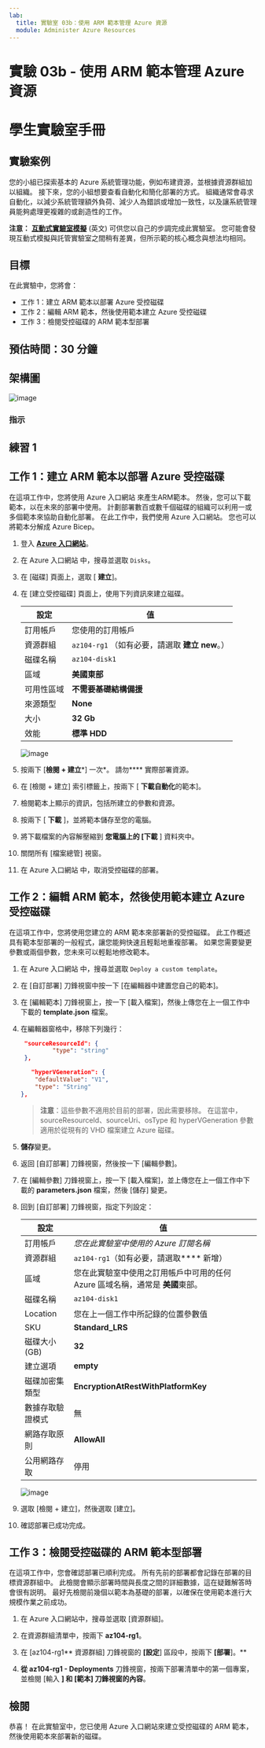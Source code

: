 ```yaml
---
lab:
  title: 實驗室 03b：使用 ARM 範本管理 Azure 資源
  module: Administer Azure Resources
---
```


# 實驗 03b - 使用 ARM 範本管理 Azure 資源
# 學生實驗室手冊

## 實驗案例
您的小組已探索基本的 Azure 系統管理功能，例如布建資源，並根據資源群組加以組織。 接下來，您的小組想要查看自動化和簡化部署的方式。 組織通常會尋求自動化，以減少系統管理額外負荷、減少人為錯誤或增加一致性，以及讓系統管理員能夠處理更複雜的或創造性的工作。

**注意：** **[互動式實驗室模擬](https://mslabs.cloudguides.com/guides/AZ-104%20Exam%20Guide%20-%20Microsoft%20Azure%20Administrator%20Exercise%205)** (英文) 可供您以自己的步調完成此實驗室。 您可能會發現互動式模擬與託管實驗室之間稍有差異，但所示範的核心概念與想法均相同。 

## 目標

在此實驗中，您將會：

+ 工作 1：建立 ARM 範本以部署 Azure 受控磁碟
+ 工作 2：編輯 ARM 範本，然後使用範本建立 Azure 受控磁碟
+ 工作 3：檢閱受控磁碟的 ARM 範本型部署

## 預估時間：30 分鐘

## 架構圖

![image](./media/az104-lab03b-architecture-diagram.png)

### 指示

## 練習 1

## 工作 1：建立 ARM 範本以部署 Azure 受控磁碟
在這項工作中，您將使用 Azure 入口網站 來產生ARM範本。 然後，您可以下載範本，以在未來的部署中使用。 計劃部署數百或數千個磁碟的組織可以利用一或多個範本來協助自動化部署。 在此工作中，我們使用 Azure 入口網站。 您也可以將範本分解成 Azure Bicep。

1. 登入 [**Azure 入口網站**](http://portal.azure.com)。

1. 在 Azure 入口網站 中，搜尋並選取 `Disks`。

1. 在 [磁碟] 頁面上，選取 [ **建立**]。

1. 在 [建立受控磁碟] 頁面上，使用下列資訊來建立磁碟。
    
    | 設定 | 值 |
    | --- | --- |
    | 訂用帳戶 | 您使用的訂用帳戶 | 
    | 資源群組 | `az104-rg1` （如有必要，請選取 **建立 new**。）
    | 磁碟名稱 | `az104-disk1` | 
    | 區域 | **美國東部** |
    | 可用性區域 | **不需要基礎結構備援** | 
    | 來源類型 | **None** |
    | 大小 | **32 Gb** | 
    | 效能 | **標準 HDD** |

    ![image](./media/az104-lab03b-createdisk.png)

1. 按兩下 [**檢閱 + 建立***] 一次*。 請勿**** 實際部署資源。

1. 在 [檢閱 + 建立] 索引標籤上，按兩下 [ **下載自動化**的範本]。

1. 檢閱範本上顯示的資訊，包括所建立的參數和資源。

1. 按兩下 [ **下載** ]，並將範本儲存至您的電腦。

1. 將下載檔案的內容解壓縮到 **您電腦上的 [下載** ] 資料夾中。

    
1. 關閉所有 [檔案總管] 視窗。

1. 在 Azure 入口網站 中，取消受控磁碟的部署。

## 工作 2：編輯 ARM 範本，然後使用範本建立 Azure 受控磁碟
在這項工作中，您將使用您建立的 ARM 範本來部署新的受控磁碟。 此工作概述具有範本型部署的一般程式，讓您能夠快速且輕鬆地重複部署。 如果您需要變更參數或兩個參數，您未來可以輕鬆地修改範本。

1. 在 Azure 入口網站 中，搜尋並選取 `Deploy a custom template`。

1. 在 [自訂部署] 刀鋒視窗中按一下 [在編輯器中建置您自己的範本]。

1. 在 [編輯範本] 刀鋒視窗上，按一下 [載入檔案]，然後上傳您在上一個工作中下載的 **template.json** 檔案。

1. 在編輯器窗格中，移除下列幾行：

   ```json
    "sourceResourceId": {
            "type": "string"
    },
   ```
   
   ```json
      "hyperVGeneration": {
       "defaultValue": "V1",
       "type": "String"
   },      
   ```

    >**注意**：這些參數不適用於目前的部署，因此需要移除。 在這當中，sourceResourceId、sourceUri、osType 和 hyperVGeneration 參數適用於從現有的 VHD 檔案建立 Azure 磁碟。

1. **儲存**變更。

1. 返回 [自訂部署] 刀鋒視窗，然後按一下 [編輯參數]。 

1. 在 [編輯參數] 刀鋒視窗上，按一下 [載入檔案]，並上傳您在上一個工作中下載的 **parameters.json** 檔案，然後 [儲存] 變更。

1. 回到 [自訂部署] 刀鋒視窗，指定下列設定：

    | 設定 | 值 |
    | --- |--- |
    | 訂用帳戶 | *您在此實驗室中使用的 Azure 訂閱名稱* |
    | 資源群組 | `az104-rg1`（如有必要，請選取**** 新增）|
    | 區域 | 您在此實驗室中使用之訂用帳戶中可用的任何 Azure 區域名稱，通常是 **美國**東部。 |
    | 磁碟名稱 | `az104-disk1` |
    | Location | 您在上一個工作中所記錄的位置參數值 |
    | SKU | **Standard_LRS** |
    | 磁碟大小 (GB) | **32** |
    | 建立選項 | **empty** |
    | 磁碟加密集類型 | **EncryptionAtRestWithPlatformKey** |
    | 數據存取驗證模式 | 無 |
    | 網路存取原則 | **AllowAll** |
    | 公用網路存取 | 停用 |

    ![image](./media/az104-lab03b-customdeploy.png)

1. 選取 [檢閱 + 建立]，然後選取 [建立]。

1. 確認部署已成功完成。

## 工作 3：檢閱受控磁碟的 ARM 範本型部署
在這項工作中，您會確認部署已順利完成。 所有先前的部署都會記錄在部署的目標資源群組中。 此檢閱會顯示部署時間與長度之間的詳細數據，這在疑難解答時會很有説明。 最好先檢閱前幾個以範本為基礎的部署，以確保在使用範本進行大規模作業之前成功。

1. 在 Azure 入口網站中，搜尋並選取 [資源群組]。 

1. 在資源群組清單中，按兩下 **az104-rg1**。

1. 在 [az104-rg1** 資源群組] 刀鋒視窗的 **[設定**] 區段中，按兩下 **[部署**]。**

1. **從 az104-rg1 - Deployments** 刀鋒視窗，按兩下部署清單中的第一個專案，並檢閱 [輸入 **] 和 **[範本**] 刀鋒視窗的內容**。


## 檢閱

恭喜！ 在此實驗室中，您已使用 Azure 入口網站來建立受控磁碟的 ARM 範本，然後使用範本來部署新的磁碟。